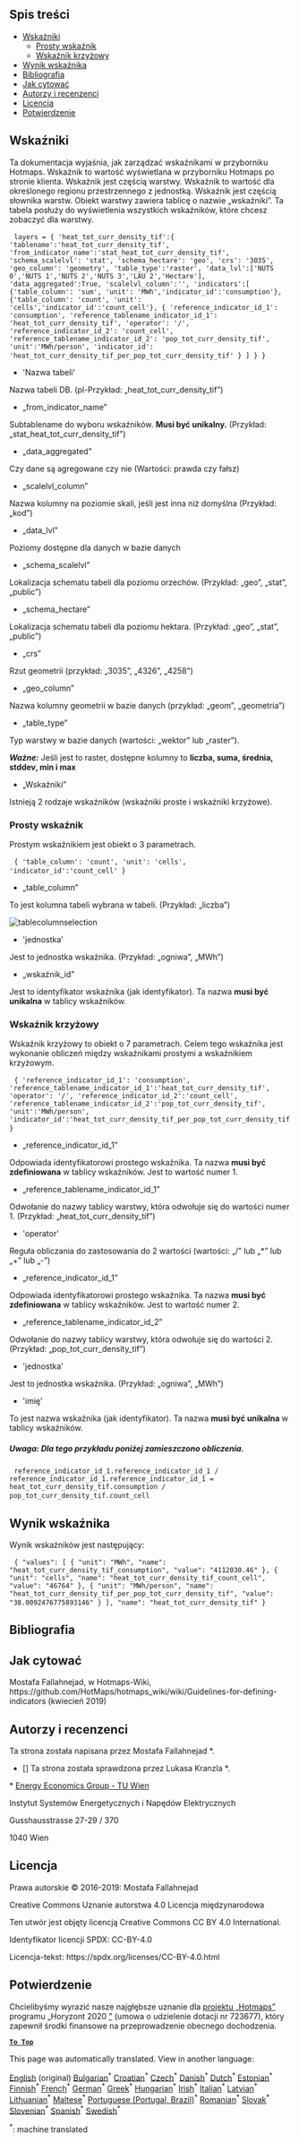 <h2> Spis treści </h2><ul><li> <a href="#Indicators">Wskaźniki</a> <ul><li> <a href="#Simple-indicator">Prosty wskaźnik</a> </li><li> <a href="#Cross-indicator">Wskaźnik krzyżowy</a> </li></ul></li><li> <a href="#Indicator-result">Wynik wskaźnika</a> </li><li> <a href="#references">Bibliografia</a> </li><li> <a href="#how-to-cite">Jak cytować</a> </li><li> <a href="#authors-and-reviewers">Autorzy i recenzenci</a> </li><li> <a href="#license">Licencja</a> </li><li> <a href="#acknowledgement">Potwierdzenie</a> </li></ul><h2> Wskaźniki </h2><p> Ta dokumentacja wyjaśnia, jak zarządzać wskaźnikami w przyborniku Hotmaps. Wskaźnik to wartość wyświetlana w przyborniku Hotmaps po stronie klienta. Wskaźnik jest częścią warstwy. Wskaźnik to wartość dla określonego regionu przestrzennego z jednostką. Wskaźnik jest częścią słownika warstw. Obiekt warstwy zawiera tablicę o nazwie „wskaźniki”. Ta tabela posłuży do wyświetlenia wszystkich wskaźników, które chcesz zobaczyć dla warstwy. </p><pre> <code>layers = { &#39;heat_tot_curr_density_tif&#39;:{ &#39;tablename&#39;:&#39;heat_tot_curr_density_tif&#39;, &#39;from_indicator_name&#39;:&#39;stat_heat_tot_curr_density_tif&#39;, &#39;schema_scalelvl&#39;: &#39;stat&#39;, &#39;schema_hectare&#39;: &#39;geo&#39;, &#39;crs&#39;: &#39;3035&#39;, &#39;geo_column&#39;: &#39;geometry&#39;, &#39;table_type&#39;:&#39;raster&#39;, &#39;data_lvl&#39;:[&#39;NUTS 0&#39;,&#39;NUTS 1&#39;,&#39;NUTS 2&#39;,&#39;NUTS 3&#39;,&#39;LAU 2&#39;,&#39;Hectare&#39;], &#39;data_aggregated&#39;:True, &#39;scalelvl_column&#39;:&#39;&#39;, &#39;indicators&#39;:[ {&#39;table_column&#39;: &#39;sum&#39;, &#39;unit&#39;: &#39;MWh&#39;,&#39;indicator_id&#39;:&#39;consumption&#39;}, {&#39;table_column&#39;: &#39;count&#39;, &#39;unit&#39;: &#39;cells&#39;,&#39;indicator_id&#39;:&#39;count_cell&#39;}, { &#39;reference_indicator_id_1&#39;: &#39;consumption&#39;, &#39;reference_tablename_indicator_id_1&#39;: &#39;heat_tot_curr_density_tif&#39;, &#39;operator&#39;: &#39;/&#39;, &#39;reference_indicator_id_2&#39;: &#39;count_cell&#39;, &#39;reference_tablename_indicator_id_2&#39;: &#39;pop_tot_curr_density_tif&#39;, &#39;unit&#39;:&#39;MWh/person&#39;, &#39;indicator_id&#39;: &#39;heat_tot_curr_density_tif_per_pop_tot_curr_density_tif&#39; } ] } }</code> </pre><ul><li> &#39;Nazwa tabeli&#39; </li></ul><p> Nazwa tabeli DB. (pl-Przykład: „heat_tot_curr_density_tif”) </p><ul><li> „from_indicator_name” </li></ul><p> Subtablename do wyboru wskaźników. <strong>Musi być unikalny.</strong> (Przykład: „stat_heat_tot_curr_density_tif”) </p><ul><li> „data_aggregated” </li></ul><p> Czy dane są agregowane czy nie (Wartości: prawda czy fałsz) </p><ul><li> „scalelvl_column” </li></ul><p> Nazwa kolumny na poziomie skali, jeśli jest inna niż domyślna (Przykład: „kod”) </p><ul><li> „data_lvl” </li></ul><p> Poziomy dostępne dla danych w bazie danych </p><ul><li> „schema_scalelvl” </li></ul><p> Lokalizacja schematu tabeli dla poziomu orzechów. (Przykład: „geo”, „stat”, „public”) </p><ul><li> „schema_hectare” </li></ul><p> Lokalizacja schematu tabeli dla poziomu hektara. (Przykład: „geo”, „stat”, „public”) </p><ul><li> „crs” </li></ul><p> Rzut geometrii (przykład: „3035”, „4326”, „4258”) </p><ul><li> „geo_column” </li></ul><p> Nazwa kolumny geometrii w bazie danych (przykład: „geom”, „geometria”) </p><ul><li> „table_type” </li></ul><p> Typ warstwy w bazie danych (wartości: „wektor” lub „raster”). </p><p> <em><strong>Ważne:</strong></em> Jeśli jest to raster, dostępne kolumny to <strong>liczba, suma, średnia, stddev, min i max</strong> </p><ul><li> „Wskaźniki” </li></ul><p> Istnieją 2 rodzaje wskaźników (wskaźniki proste i wskaźniki krzyżowe). </p><h3> Prosty wskaźnik </h3><p> Prostym wskaźnikiem jest obiekt o 3 parametrach. </p><pre> <code>{ &#39;table_column&#39;: &#39;count&#39;, &#39;unit&#39;: &#39;cells&#39;, &#39;indicator_id&#39;:&#39;count_cell&#39; }</code> </pre><ul><li> „table_column” </li></ul><p> To jest kolumna tabeli wybrana w tabeli. (Przykład: „liczba”) </p><p><img alt="tablecolumnselection" src="/api/assets/table_image.png"/></p><ul><li> &#39;jednostka&#39; </li></ul><p> Jest to jednostka wskaźnika. (Przykład: „ogniwa”, „MWh”) </p><ul><li> „wskaźnik_id” </li></ul><p> Jest to identyfikator wskaźnika (jak identyfikator). Ta nazwa <strong>musi być unikalna</strong> w tablicy wskaźników. </p><h3> Wskaźnik krzyżowy </h3><p> Wskaźnik krzyżowy to obiekt o 7 parametrach. Celem tego wskaźnika jest wykonanie obliczeń między wskaźnikami prostymi a wskaźnikiem krzyżowym. </p><pre> <code>{ &#39;reference_indicator_id_1&#39;: &#39;consumption&#39;, &#39;reference_tablename_indicator_id_1&#39;:&#39;heat_tot_curr_density_tif&#39;, &#39;operator&#39;: &#39;/&#39;, &#39;reference_indicator_id_2&#39;:&#39;count_cell&#39;, &#39;reference_tablename_indicator_id_2&#39;:&#39;pop_tot_curr_density_tif&#39;, &#39;unit&#39;:&#39;MWh/person&#39;, &#39;indicator_id&#39;:&#39;heat_tot_curr_density_tif_per_pop_tot_curr_density_tif&#39; }</code> </pre><ul><li> „reference_indicator_id_1” </li></ul><p> Odpowiada identyfikatorowi prostego wskaźnika. Ta nazwa <strong>musi być zdefiniowana</strong> w tablicy wskaźników. Jest to wartość numer 1. </p><ul><li> „reference_tablename_indicator_id_1” </li></ul><p> Odwołanie do nazwy tablicy warstwy, która odwołuje się do wartości numer 1. (Przykład: „heat_tot_curr_density_tif”) </p><ul><li> &#39;operator&#39; </li></ul><p> Reguła obliczania do zastosowania do 2 wartości (wartości: „/” lub „*” lub „+” lub „-”) </p><ul><li> „reference_indicator_id_1” </li></ul><p> Odpowiada identyfikatorowi prostego wskaźnika. Ta nazwa <strong>musi być zdefiniowana</strong> w tablicy wskaźników. Jest to wartość numer 2. </p><ul><li> „reference_tablename_indicator_id_2” </li></ul><p> Odwołanie do nazwy tablicy warstwy, która odwołuje się do wartości 2. (Przykład: „pop_tot_curr_density_tif”) </p><ul><li> &#39;jednostka&#39; </li></ul><p> Jest to jednostka wskaźnika. (Przykład: „ogniwa”, „MWh”) </p><ul><li> &#39;imię&#39; </li></ul><p> To jest nazwa wskaźnika (jak identyfikator). Ta nazwa <strong>musi być unikalna</strong> w tablicy wskaźników. </p><h5> Uwaga: Dla tego przykładu poniżej zamieszczono obliczenia. </h5><pre> <code>reference_indicator_id_1.reference_indicator_id_1 / reference_indicator_id_1.reference_indicator_id_1 = heat_tot_curr_density_tif.consumption / pop_tot_curr_density_tif.count_cell</code> </pre><h2> Wynik wskaźnika </h2><p> Wynik wskaźników jest następujący: </p><pre> <code>{ &quot;values&quot;: [ { &quot;unit&quot;: &quot;MWh&quot;, &quot;name&quot;: &quot;heat_tot_curr_density_tif_consumption&quot;, &quot;value&quot;: &quot;4112030.46&quot; }, { &quot;unit&quot;: &quot;cells&quot;, &quot;name&quot;: &quot;heat_tot_curr_density_tif_count_cell&quot;, &quot;value&quot;: &quot;46764&quot; }, { &quot;unit&quot;: &quot;MWh/person&quot;, &quot;name&quot;: &quot;heat_tot_curr_density_tif_per_pop_tot_curr_density_tif&quot;, &quot;value&quot;: &quot;38.0092476775893146&quot; } ], &quot;name&quot;: &quot;heat_tot_curr_density_tif&quot; }</code> </pre><h2> Bibliografia </h2><h2> Jak cytować </h2><p> Mostafa Fallahnejad, w Hotmaps-Wiki, https://github.com/HotMaps/hotmaps_wiki/wiki/Guidelines-for-defining-indicators (kwiecień 2019) </p><h2> Autorzy i recenzenci </h2><p> Ta strona została napisana przez Mostafa Fallahnejad *. </p><ul><li> [] Ta strona została sprawdzona przez Lukasa Kranzla *. </li></ul><p> * <a href="https://eeg.tuwien.ac.at/">Energy Economics Group - TU Wien</a> </p><p> Instytut Systemów Energetycznych i Napędów Elektrycznych </p><p> Gusshausstrasse 27-29 / 370 </p><p> 1040 Wien </p><h2> Licencja </h2><p> Prawa autorskie © 2016-2019: Mostafa Fallahnejad </p><p> Creative Commons Uznanie autorstwa 4.0 Licencja międzynarodowa </p><p> Ten utwór jest objęty licencją Creative Commons CC BY 4.0 International. </p><p> Identyfikator licencji SPDX: CC-BY-4.0 </p><p> Licencja-tekst: https://spdx.org/licenses/CC-BY-4.0.html </p><h2> Potwierdzenie </h2><p> Chcielibyśmy wyrazić nasze najgłębsze uznanie dla <a href="https://www.hotmaps-project.eu">projektu „Hotmaps”</a> programu „Horyzont 2020 <a href="https://www.hotmaps-project.eu">”</a> (umowa o udzielenie dotacji nr 723677), który zapewnił środki finansowe na przeprowadzenie obecnego dochodzenia. </p><p><ins> <code><strong><a href="#table-of-contents">To Top</a></strong></code> </ins> </p>

This page was automatically translated. View in another language:

[English](en-Guidelines-for-defining-indicators) (original) [Bulgarian](bg-Guidelines-for-defining-indicators)<sup>\*</sup> [Croatian](hr-Guidelines-for-defining-indicators)<sup>\*</sup> [Czech](cs-Guidelines-for-defining-indicators)<sup>\*</sup> [Danish](da-Guidelines-for-defining-indicators)<sup>\*</sup> [Dutch](nl-Guidelines-for-defining-indicators)<sup>\*</sup> [Estonian](et-Guidelines-for-defining-indicators)<sup>\*</sup> [Finnish](fi-Guidelines-for-defining-indicators)<sup>\*</sup> [French](fr-Guidelines-for-defining-indicators)<sup>\*</sup> [German](de-Guidelines-for-defining-indicators)<sup>\*</sup> [Greek](el-Guidelines-for-defining-indicators)<sup>\*</sup> [Hungarian](hu-Guidelines-for-defining-indicators)<sup>\*</sup> [Irish](ga-Guidelines-for-defining-indicators)<sup>\*</sup> [Italian](it-Guidelines-for-defining-indicators)<sup>\*</sup> [Latvian](lv-Guidelines-for-defining-indicators)<sup>\*</sup> [Lithuanian](lt-Guidelines-for-defining-indicators)<sup>\*</sup> [Maltese](mt-Guidelines-for-defining-indicators)<sup>\*</sup>  [Portuguese (Portugal, Brazil)](pt-Guidelines-for-defining-indicators)<sup>\*</sup> [Romanian](ro-Guidelines-for-defining-indicators)<sup>\*</sup> [Slovak](sk-Guidelines-for-defining-indicators)<sup>\*</sup> [Slovenian](sl-Guidelines-for-defining-indicators)<sup>\*</sup> [Spanish](es-Guidelines-for-defining-indicators)<sup>\*</sup> [Swedish](sv-Guidelines-for-defining-indicators)<sup>\*</sup> 

<sup>\*</sup>: machine translated
